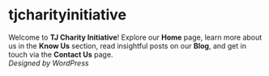 # tjcharityinitiative
Welcome to **TJ Charity Initiative**! Explore our **Home** page, learn more about us in the **Know Us** section, read insightful posts on our **Blog**, and get in touch via the **Contact Us** page.  
*Designed by WordPress*
